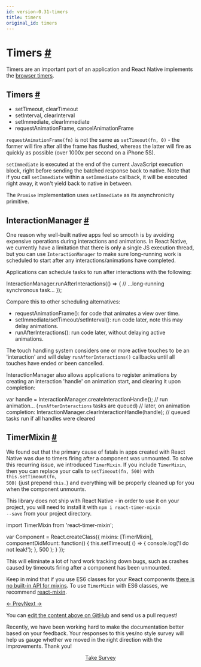 ```yaml
---
id: version-0.31-timers
title: timers
original_id: timers
---
```

<a id="content"></a><h1><a class="anchor" name="timers"></a>Timers <a class="hash-link" href="docs/timers.html#timers">#</a></h1><div><p>Timers are an important part of an application and React Native implements the <a href="https://developer.mozilla.org/en-US/Add-ons/Code_snippets/Timers" target="_blank">browser timers</a>.</p><h2><a class="anchor" name="timers"></a>Timers <a class="hash-link" href="docs/timers.html#timers">#</a></h2><ul><li>setTimeout, clearTimeout</li><li>setInterval, clearInterval</li><li>setImmediate, clearImmediate</li><li>requestAnimationFrame, cancelAnimationFrame</li></ul><p><code>requestAnimationFrame(fn)</code> is not the same as <code>setTimeout(fn, 0)</code> - the former will fire after all the frame has flushed, whereas the latter will fire as quickly as possible (over 1000x per second on a iPhone 5S).</p><p><code>setImmediate</code> is executed at the end of the current JavaScript execution block, right before sending the batched response back to native. Note that if you call <code>setImmediate</code> within a <code>setImmediate</code> callback, it will be executed right away, it won't yield back to native in between.</p><p>The <code>Promise</code> implementation uses <code>setImmediate</code> as its asynchronicity primitive.</p><h2><a class="anchor" name="interactionmanager"></a>InteractionManager <a class="hash-link" href="docs/timers.html#interactionmanager">#</a></h2><p>One reason why well-built native apps feel so smooth is by avoiding expensive operations during interactions and animations. In React Native, we currently have a limitation that there is only a single JS execution thread, but you can use <code>InteractionManager</code> to make sure long-running work is scheduled to start after any interactions/animations have completed.</p><p>Applications can schedule tasks to run after interactions with the following:</p><div class="prism language-javascript">InteractionManager<span class="token punctuation">.</span><span class="token function">runAfterInteractions<span class="token punctuation">(</span></span><span class="token punctuation">(</span><span class="token punctuation">)</span> <span class="token operator">=</span><span class="token operator">&gt;</span> <span class="token punctuation">{</span>
  <span class="token comment" spellcheck="true"> // ...long-running synchronous task...
</span><span class="token punctuation">}</span><span class="token punctuation">)</span><span class="token punctuation">;</span></div><p>Compare this to other scheduling alternatives:</p><ul><li>requestAnimationFrame(): for code that animates a view over time.</li><li>setImmediate/setTimeout/setInterval(): run code later, note this may delay animations.</li><li>runAfterInteractions(): run code later, without delaying active animations.</li></ul><p>The touch handling system considers one or more active touches to be an 'interaction' and will delay <code>runAfterInteractions()</code> callbacks until all touches have ended or been cancelled.</p><p>InteractionManager also allows applications to register animations by creating an interaction 'handle' on animation start, and clearing it upon completion:</p><div class="prism language-javascript"><span class="token keyword">var</span> handle <span class="token operator">=</span> InteractionManager<span class="token punctuation">.</span><span class="token function">createInteractionHandle<span class="token punctuation">(</span></span><span class="token punctuation">)</span><span class="token punctuation">;</span><span class="token comment" spellcheck="true">
// run animation... (`runAfterInteractions` tasks are queued)
</span><span class="token comment" spellcheck="true">// later, on animation completion:
</span>InteractionManager<span class="token punctuation">.</span><span class="token function">clearInteractionHandle<span class="token punctuation">(</span></span>handle<span class="token punctuation">)</span><span class="token punctuation">;</span><span class="token comment" spellcheck="true">
// queued tasks run if all handles were cleared</span></div><h2><a class="anchor" name="timermixin"></a>TimerMixin <a class="hash-link" href="docs/timers.html#timermixin">#</a></h2><p>We found out that the primary cause of fatals in apps created with React Native was due to timers firing after a component was unmounted. To solve this recurring issue, we introduced <code>TimerMixin</code>. If you include <code>TimerMixin</code>, then you can replace your calls to <code>setTimeout(fn, 500)</code> with <code>this.setTimeout(fn, 500)</code> (just prepend <code>this.</code>) and everything will be properly cleaned up for you when the component unmounts.</p><p>This library does not ship with React Native - in order to use it on your project, you will need to install it with <code>npm i react-timer-mixin --save</code> from your project directory.</p><div class="prism language-javascript">import TimerMixin from <span class="token string">'react-timer-mixin'</span><span class="token punctuation">;</span>

<span class="token keyword">var</span> Component <span class="token operator">=</span> React<span class="token punctuation">.</span><span class="token function">createClass<span class="token punctuation">(</span></span><span class="token punctuation">{</span>
  mixins<span class="token punctuation">:</span> <span class="token punctuation">[</span>TimerMixin<span class="token punctuation">]</span><span class="token punctuation">,</span>
  componentDidMount<span class="token punctuation">:</span> <span class="token keyword">function</span><span class="token punctuation">(</span><span class="token punctuation">)</span> <span class="token punctuation">{</span>
    <span class="token keyword">this</span><span class="token punctuation">.</span><span class="token function">setTimeout<span class="token punctuation">(</span></span>
      <span class="token punctuation">(</span><span class="token punctuation">)</span> <span class="token operator">=</span><span class="token operator">&gt;</span> <span class="token punctuation">{</span> console<span class="token punctuation">.</span><span class="token function">log<span class="token punctuation">(</span></span><span class="token string">'I do not leak!'</span><span class="token punctuation">)</span><span class="token punctuation">;</span> <span class="token punctuation">}</span><span class="token punctuation">,</span>
      <span class="token number">500</span>
    <span class="token punctuation">)</span><span class="token punctuation">;</span>
  <span class="token punctuation">}</span>
<span class="token punctuation">}</span><span class="token punctuation">)</span><span class="token punctuation">;</span></div><p>This will eliminate a lot of hard work tracking down bugs, such as crashes caused by timeouts firing after a component has been unmounted.</p><p>Keep in mind that if you use ES6 classes for your React components <a href="https://facebook.github.io/react/blog/2015/01/27/react-v0.13.0-beta-1.html#mixins" target="_blank">there is no built-in API for mixins</a>. To use <code>TimerMixin</code> with ES6 classes, we recommend <a href="https://github.com/brigand/react-mixin" target="_blank">react-mixin</a>.</p></div><div class="docs-prevnext"><a class="docs-prev" href="docs/accessibility.html#content">← Prev</a><a class="docs-next" href="docs/direct-manipulation.html#content">Next →</a></div><p class="edit-page-block">You can <a target="_blank" href="https://github.com/facebook/react-native/blob/master/docs/Timers.md">edit the content above on GitHub</a> and send us a pull request!</p><div class="survey"><div class="survey-image"></div><p>Recently, we have been working hard to make the documentation better based on your feedback. Your responses to this yes/no style survey will help us gauge whether we moved in the right direction with the improvements. Thank you!</p><center><a class="button" href="https://www.facebook.com/survey?oid=516954245168428">Take Survey</a></center></div>